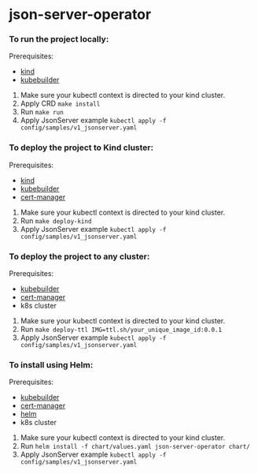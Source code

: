 # json-server-operator

### To run the project locally:
Prerequisites:
- [kind](https://kind.sigs.k8s.io/)
- [kubebuilder](https://book.kubebuilder.io/)

1. Make sure your kubectl context is directed to your kind cluster.
2. Apply CRD `make install`
3. Run `make run`
4. Apply JsonServer example `kubectl apply -f config/samples/v1_jsonserver.yaml`

### To deploy the project to Kind cluster:
Prerequisites:
- [kind](https://kind.sigs.k8s.io/)
- [kubebuilder](https://book.kubebuilder.io/)
- [cert-manager](https://cert-manager.io/docs/installation/)

1. Make sure your kubectl context is directed to your kind cluster.
2. Run `make deploy-kind`
3. Apply JsonServer example `kubectl apply -f config/samples/v1_jsonserver.yaml`

### To deploy the project to any cluster:
Prerequisites:
- [kubebuilder](https://book.kubebuilder.io/)
- [cert-manager](https://cert-manager.io/docs/installation/)
- k8s cluster

1. Make sure your kubectl context is directed to your kind cluster.
2. Run `make deploy-ttl IMG=ttl.sh/your_unique_image_id:0.0.1`
3. Apply JsonServer example `kubectl apply -f config/samples/v1_jsonserver.yaml`

### To install using Helm:
Prerequisites:
- [kubebuilder](https://book.kubebuilder.io/)
- [cert-manager](https://cert-manager.io/docs/installation/)
- [helm](https://helm.sh/docs/intro/install/)
- k8s cluster

1. Make sure your kubectl context is directed to your kind cluster.
2. Run `helm install -f chart/values.yaml json-server-operator chart/`
3. Apply JsonServer example `kubectl apply -f config/samples/v1_jsonserver.yaml`
